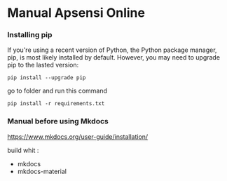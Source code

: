 # Manual Apsensi Online 

### Installing pip
If you're using a recent version of Python, the Python package manager, pip, is most likely installed by default. However, you may need to upgrade pip to the lasted version:

```
pip install --upgrade pip
```

go to folder and run this command
```
pip install -r requirements.txt
```
### Manual before using Mkdocs
https://www.mkdocs.org/user-guide/installation/


build whit :
- mkdocs
- mkdocs-material


